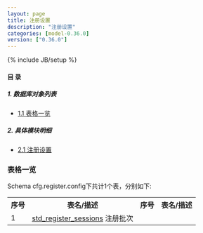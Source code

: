 ```yaml
---
layout: page
title: 注册设置 
description: "注册设置"
categories: [model-0.36.0]
version: ["0.36.0"]
---
```

{% include JB/setup %}

#### 目 录

##### 1. 数据库对象列表
  * [1.1 表格一览](index.html#表格一览)

##### 2. 具体模块明细
* [2.1 注册设置](/model/cfg/register.config/all.html)

### 表格一览
Schema cfg.register.config下共计1个表，分别如下:

<table class="table table-bordered table-striped table-condensed">
  <tr>
    <th class="info_header text-center">序号</th>
    <th class="info_header">表名/描述</th>
    <th class="info_header text-center">序号</th>
    <th class="info_header">表名/描述</th>
  </tr>
  <tr>
    <td>1</td>
    <td><a href="/model/cfg/register.config/all.html#表格-std_register_sessions-注册批次">std_register_sessions</a> 注册批次</td>
    <td></td>
    <td></td>
  </tr>
</table>

